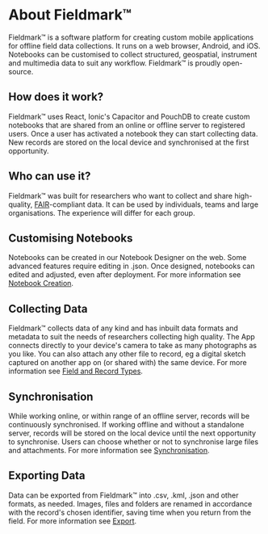 # About Fieldmark™

Fieldmark™ is a software platform for creating custom mobile applications for offline field data collections. It runs on a web browser, Android, and iOS. Notebooks can be customised to collect structured, geospatial, instrument and multimedia data to suit any workflow. Fieldmark™ is proudly open-source.

## How does it work?

Fieldmark™ uses React, Ionic's Capacitor and PouchDB to create custom notebooks that are shared from an online or offline server to registered users. Once a user has activated a notebook they can start collecting data. New records are stored on the local device and synchronised at the first opportunity.

## Who can use it?

Fieldmark™ was built for researchers who want to collect and share high-quality, [FAIR](https://ardc.edu.au/resource/fair-data/)-compliant data. It can be used by individuals, teams and large organisations. The experience will differ for each group.

## Customising Notebooks

Notebooks can be created in our Notebook Designer on the web. Some advanced features require editing in .json. Once designed, notebooks can edited and adjusted, even after deployment. For more information see [Notebook Creation](intermediate/notebook-creation).   

## Collecting Data

Fieldmark™ collects data of any kind and has inbuilt data formats and metadata to suit the needs of researchers collecting high quality. The App connects directly to your device's camera to take as many photographs as you like. You can also attach any other file to record, eg a digital sketch captured on another app on (or shared with) the same device. For more information see [Field and Record Types](field-record-types).

## Synchronisation

While working online, or within range of an offline server, records will be continuously synchronised. If working offline and without a standalone server, records will be stored on the local device until the next opportunity to synchronise. Users can choose whether or not to synchronise large files and attachments. For more information see [Synchronisation](synchronisation).

## Exporting Data

Data can be exported from Fieldmark™ into .csv, .kml, .json and other formats, as needed. Images, files and folders are renamed in accordance with the record's chosen identifier, saving time when you return from the field. For more information see [Export](export).    
